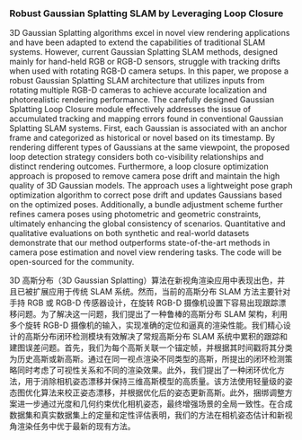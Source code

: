 ### Robust Gaussian Splatting SLAM by Leveraging Loop Closure

3D Gaussian Splatting algorithms excel in novel view rendering applications and have been adapted to extend the capabilities of traditional SLAM systems. However, current Gaussian Splatting SLAM methods, designed mainly for hand-held RGB or RGB-D sensors, struggle with tracking drifts when used with rotating RGB-D camera setups. In this paper, we propose a robust Gaussian Splatting SLAM architecture that utilizes inputs from rotating multiple RGB-D cameras to achieve accurate localization and photorealistic rendering performance. The carefully designed Gaussian Splatting Loop Closure module effectively addresses the issue of accumulated tracking and mapping errors found in conventional Gaussian Splatting SLAM systems. First, each Gaussian is associated with an anchor frame and categorized as historical or novel based on its timestamp. By rendering different types of Gaussians at the same viewpoint, the proposed loop detection strategy considers both co-visibility relationships and distinct rendering outcomes. Furthermore, a loop closure optimization approach is proposed to remove camera pose drift and maintain the high quality of 3D Gaussian models. The approach uses a lightweight pose graph optimization algorithm to correct pose drift and updates Gaussians based on the optimized poses. Additionally, a bundle adjustment scheme further refines camera poses using photometric and geometric constraints, ultimately enhancing the global consistency of scenarios. Quantitative and qualitative evaluations on both synthetic and real-world datasets demonstrate that our method outperforms state-of-the-art methods in camera pose estimation and novel view rendering tasks. The code will be open-sourced for the community.

3D 高斯分布（3D Gaussian Splatting）算法在新视角渲染应用中表现出色，并且已被扩展应用于传统 SLAM 系统。然而，当前的高斯分布 SLAM 方法主要针对手持 RGB 或 RGB-D 传感器设计，在旋转 RGB-D 摄像机设置下容易出现跟踪漂移问题。为了解决这一问题，我们提出了一种鲁棒的高斯分布 SLAM 架构，利用多个旋转 RGB-D 摄像机的输入，实现准确的定位和逼真的渲染性能。我们精心设计的高斯分布闭环检测模块有效解决了常规高斯分布 SLAM 系统中累积的跟踪和建图误差问题。首先，我们为每个高斯关联一个锚定帧，并根据其时间戳将其分类为历史高斯或新高斯。通过在同一视点渲染不同类型的高斯，所提出的闭环检测策略同时考虑了可视性关系和不同的渲染效果。此外，我们提出了一种闭环优化方法，用于消除相机姿态漂移并保持三维高斯模型的高质量。该方法使用轻量级的姿态图优化算法来校正姿态漂移，并根据优化后的姿态更新高斯。此外，捆绑调整方案进一步通过光度和几何约束优化相机姿态，最终增强场景的全局一致性。在合成数据集和真实数据集上的定量和定性评估表明，我们的方法在相机姿态估计和新视角渲染任务中优于最新的现有方法。
